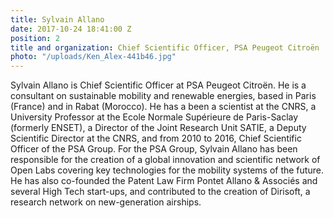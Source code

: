 ```yaml
---
title: Sylvain Allano
date: 2017-10-24 18:41:00 Z
position: 2
title and organization: Chief Scientific Officer, PSA Peugeot Citroën
photo: "/uploads/Ken_Alex-441b46.jpg"
---
```


Sylvain Allano is Chief Scientific Officer at PSA Peugeot Citroën. He is a consultant on sustainable mobility and renewable energies, based in Paris (France) and in Rabat (Morocco). He has a been a scientist at the CNRS, a University Professor at the Ecole Normale Supérieure de Paris-Saclay (formerly ENSET), a Director of the Joint Research Unit SATIE, a Deputy Scientific Director at the CNRS, and from 2010 to 2016, Chief Scientific Officer of the PSA Group. For the PSA Group, Sylvain Allano has been responsible for the creation of a global innovation and scientific network of Open Labs covering key technologies for the mobility systems of the future. He has also co-founded the Patent Law Firm Pontet Allano & Associés and several High Tech start-ups, and contributed to the creation of Dirisoft, a research network on new-generation airships.